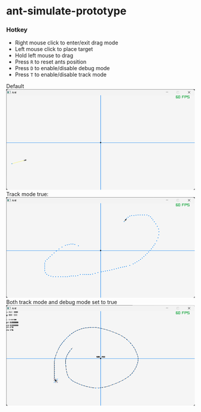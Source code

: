 # ant-simulate-prototype

### Hotkey 
- Right mouse click to enter/exit drag mode<br>
- Left mouse click to place target<br>
- Hold left mouse to drag<br>
- Press `R` to reset ants position<br>
- Press `D` to enable/disable debug mode<br>
- Press `T` to enable/disable track mode<br>

Default
![img.png](test/img2.png)
Track mode true: 
![img.png](test/img1.png)
Both track mode and debug mode set to true
![img.png](test/img3.png)